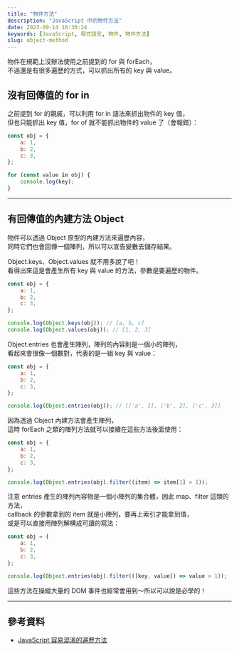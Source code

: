 ```yaml
---
title: "物件方法"
description: "JavaScript 中的物件方法"
date: 2023-09-14 16:30:24
keywords: [JavaScript, 程式語言, 物件, 物件方法]
slug: object-method
---
```


物件在規範上沒辦法使用之前提到的 for 與 forEach，  
不過還是有很多遍歷的方式，可以抓出所有的 key 與 value。  　

## 沒有回傳值的 for in

之前提到 for 的親戚，可以利用 for in 語法來抓出物件的 key 值，  
但也只能抓出 key 值，for of 就不能抓出物件的 value 了（會報錯）：  
  
```js
const obj = {
	a: 1,
	b: 2,
	c: 3,
};

for (const value in obj) {
	console.log(key);
}
```
---
## 有回傳值的內建方法 Object

物件可以透過 Object 原型的內建方法來遍歷內容，  
同時它們也會回傳一個陣列，所以可以宣告變數去儲存結果。  

Object.keys、Object.values 就不用多說了吧！  
看得出來這是會產生所有 key 與 value 的方法，參數是要遍歷的物件。  

```js
const obj = {
	a: 1,
	b: 2,
	c: 3,
};

console.log(Object.keys(obj)); // [a, b, c]
console.log(Object.values(obj)); // [1, 2, 3]
```

Object.entries 也會產生陣列，陣列的內容則是一個小的陣列，  
看起來會很像一個數對，代表的是一組 key 與 value：  

```js
const obj = {
	a: 1,
	b: 2,
	c: 3,
};

console.log(Object.entries(obj)); // [['a', 1], ['b', 2], ['c', 3]]
```

因為透過 Object 內建方法會產生陣列，  
這時 forEach 之類的陣列方法就可以接續在這些方法後面使用：

```js
const obj = {
	a: 1,
	b: 2,
	c: 3,
};

console.log(Object.entries(obj).filter((item) => item[1] > 1));
```

注意 entries 產生的陣列內容物是一個小陣列的集合體，因此 map、filter 這類的方法，  
callback 的參數拿到的 item 就是小陣列，要再上索引才能拿到值，  
或是可以直接用陣列解構成可讀的寫法：  

```js
const obj = {
	a: 1,
	b: 2,
	c: 3,
};

console.log(Object.entries(obj).filter(([key, value]) => value > 1));
```

這些方法在操縱大量的 DOM 事件也經常會用到～所以可以說是必學的！

---
## 參考資料

- [JavaScript 容易混淆的遍歷方法](https://awdr74100.github.io/2019-11-28-javascript-traverse/?fbclid=IwAR3VGGfIhJgNuf-RWvokMQeoedHFGt5rOI0j9l-9D3B9oQSFn8A66MWvH-4)